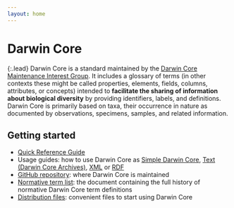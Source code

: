 ```yaml
---
layout: home
---
```


# Darwin Core

{:.lead}
Darwin Core is a standard maintained by the [Darwin Core Maintenance Interest Group](https://www.tdwg.org/standards/dwc/#maintenance-group">). It includes a glossary of terms (in other contexts these might be called properties, elements, fields, columns, attributes, or concepts) intended to **facilitate the sharing of information about biological diversity** by providing identifiers, labels, and definitions. Darwin Core is primarily based on taxa, their occurrence in nature as documented by observations, specimens, samples, and related information.

## Getting started

- [Quick Reference Guide](terms/)
- Usage guides: how to use Darwin Core as [Simple Darwin Core](simple/), [Text (Darwin Core Archives)](text/), [XML](xml/) or [RDF](rdf/)
- [GitHub repository](https://github.com/tdwg/dwc): where Darwin Core is maintained
- [Normative term list](list/): the document containing the full history of normative Darwin Core term definitions
- [Distribution files](https://github.com/tdwg/dwc/tree/master/dist): convenient files to start using Darwin Core
